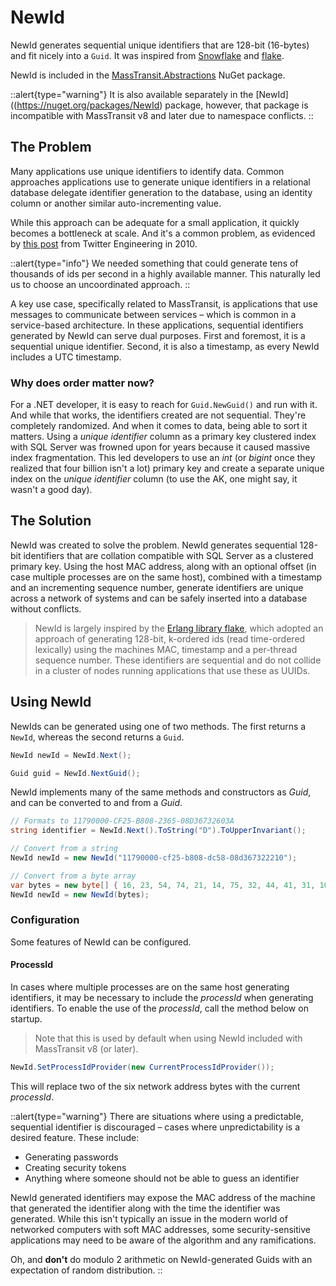 # NewId

NewId generates sequential unique identifiers that are 128-bit (16-bytes) and fit nicely into a `Guid`. It was inspired from [Snowflake][1] and [flake][2].

NewId is included in the [MassTransit.Abstractions](https://nuget.org/packages/MassTransit.Abstractions) NuGet package. 

::alert{type="warning"}
It is also available separately in the [NewId]((https://nuget.org/packages/NewId) package, however, that package is incompatible with MassTransit v8 and later due to namespace conflicts.
::

## The Problem

Many applications use unique identifiers to identify data. Common approaches applications use to generate unique identifiers in a relational database delegate identifier generation to the database, using an identity column or another similar auto-incrementing value.

While this approach can be adequate for a small application, it quickly becomes a bottleneck at scale. And it's a common problem, as evidenced by [this post][1] from Twitter Engineering in 2010.

::alert{type="info"}
We needed something that could generate tens of thousands of ids per second in a highly available manner. This naturally led us to choose an uncoordinated approach.
::

A key use case, specifically related to MassTransit, is applications that use messages to communicate between services – which is common in a service-based architecture. In these applications, sequential identifiers generated by NewId can serve dual purposes. First and foremost, it is a sequential unique identifier. Second, it is also a timestamp, as every NewId includes a UTC timestamp.

### Why does order matter now?

For a .NET developer, it is easy to reach for `Guid.NewGuid()` and run with it. And while that works, the identifiers created are not sequential. They're completely randomized. And when it comes to data, being able to sort it matters. Using a _unique identifier_ column as a primary key clustered index with SQL Server was frowned upon for years because it caused massive index fragmentation. This led developers to use an _int_ (or _bigint_ once they realized that four billion isn't a lot) primary key and create a separate unique index on the _unique identifier_ column (to use the AK, one might say, it wasn't a good day).

## The Solution

NewId was created to solve the problem. NewId generates sequential 128-bit identifiers that are collation compatible with SQL Server as a clustered primary key. Using the host MAC address, along with an optional offset (in case multiple processes are on the same host), combined with a timestamp and an incrementing sequence number, generate identifiers are unique across a network of systems and can be safely inserted into a database without conflicts.

> NewId is largely inspired by the [Erlang library flake][2], which adopted an approach of generating 128-bit, k-ordered ids (read time-ordered lexically) using the machines MAC, timestamp and a per-thread sequence number. These identifiers are sequential and do not collide in a cluster of nodes running applications that use these as UUIDs.

## Using NewId

NewIds can be generated using one of two methods. The first returns a `NewId`, whereas the second returns a `Guid`.

```csharp
NewId newId = NewId.Next();

Guid guid = NewId.NextGuid();
```

NewId implements many of the same methods and constructors as _Guid_, and can be converted to and from a _Guid_.

```csharp
// Formats to 11790000-CF25-B808-2365-08D36732603A
string identifier = NewId.Next().ToString("D").ToUpperInvariant();

// Convert from a string
NewId newId = new NewId("11790000-cf25-b808-dc58-08d367322210");

// Convert from a byte array
var bytes = new byte[] { 16, 23, 54, 74, 21, 14, 75, 32, 44, 41, 31, 10, 11, 12, 86, 42 };
NewId newId = new NewId(bytes);
```

### Configuration

Some features of NewId can be configured.

#### ProcessId

In cases where multiple processes are on the same host generating identifiers, it may be necessary to include the _processId_ when generating identifiers. To enable the use of the _processId_, call the method below on startup.

> Note that this is used by default when using NewId included with MassTransit v8 (or later).

```csharp
NewId.SetProcessIdProvider(new CurrentProcessIdProvider());
```

This will replace two of the six network address bytes with the current _processId_.

::alert{type="warning"}
There are situations where using a predictable, sequential identifier is discouraged – cases where unpredictability is a desired feature. These include:

- Generating passwords
- Creating security tokens 
- Anything where someone should not be able to guess an identifier

NewId generated identifiers may expose the MAC address of the machine that generated the identifier along with the time the identifier was generated. While this isn't typically an issue in the modern world of networked computers with soft MAC addresses, some security-sensitive applications may need to be aware of the algorithm and any ramifications.

Oh, and **don't** do modulo 2 arithmetic on NewId-generated Guids with an expectation of random distribution. 
::

[1]: https://blog.twitter.com/engineering/en_us/a/2010/announcing-snowflake.html
[2]: https://github.com/boundary/flake

